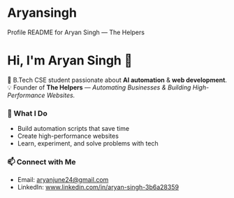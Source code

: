 # Aryansingh
Profile README for Aryan Singh — The Helpers


# Hi, I'm Aryan Singh 👋

🚀 B.Tech CSE student passionate about **AI automation** & **web development**.  
💡 Founder of **The Helpers** — *Automating Businesses & Building High-Performance Websites.*  

### 🔭 What I Do
- Build automation scripts that save time  
- Create high-performance websites  
- Learn, experiment, and solve problems with tech  

### 📫 Connect with Me
- Email: aryanjune24@gmail.com 
- LinkedIn: www.linkedin.com/in/aryan-singh-3b6a28359
  
